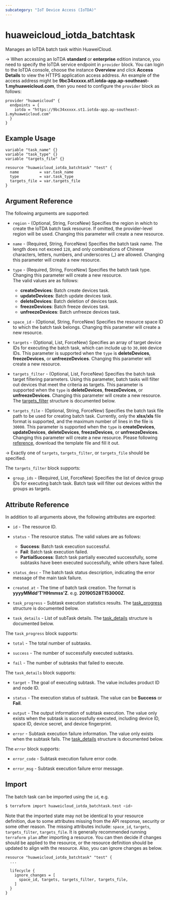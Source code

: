 ```yaml
---
subcategory: "IoT Device Access (IoTDA)"
---
```


# huaweicloud_iotda_batchtask

Manages an IoTDA batch task within HuaweiCloud.

-> When accessing an IoTDA **standard** or **enterprise** edition instance, you need to specify the IoTDA service
  endpoint in `provider` block.
  You can login to the IoTDA console, choose the instance **Overview** and click **Access Details**
  to view the HTTPS application access address. An example of the access address might be
  **9bc34xxxxx.st1.iotda-app.ap-southeast-1.myhuaweicloud.com**, then you need to configure the
  `provider` block as follows:

  ```hcl
  provider "huaweicloud" {
    endpoints = {
      iotda = "https://9bc34xxxxx.st1.iotda-app.ap-southeast-1.myhuaweicloud.com"
    }
  }
  ```

## Example Usage

```hcl
variable "task_name" {}
variable "task_type" {}
variable "targets_file" {}

resource "huaweicloud_iotda_batchtask" "test" { 
  name         = var.task_name
  type         = var.task_type
  targets_file = var.targets_file
}
```

## Argument Reference

The following arguments are supported:

* `region` - (Optional, String, ForceNew) Specifies the region in which to create the IoTDA batch task resource.
  If omitted, the provider-level region will be used. Changing this parameter will create a new resource.

* `name` - (Required, String, ForceNew) Specifies the batch task name. The length does not exceed `128`, and only
  combinations of Chinese characters, letters, numbers, and underscores (_) are allowed.
  Changing this parameter will create a new resource.

* `type` - (Required, String, ForceNew) Specifies the batch task type.
  Changing this parameter will create a new resource.  
  The valid values are as follows:
  + **createDevices**: Batch create devices task.
  + **updateDevices**: Batch update devices task.
  + **deleteDevices**: Batch deletion of devices task.
  + **freezeDevices**: Batch freeze devices task.
  + **unfreezeDevices**: Batch unfreeze devices task.

* `space_id` - (Optional, String, ForceNew) Specifies the resource space ID to which the batch task belongs.
  Changing this parameter will create a new resource.

* `targets` - (Optional, List, ForceNew) Specifies an array of target device IDs for executing the batch task, which can
  include up to `30,000` device IDs. This parameter is supported when the `type` is **deleteDevices**,
  **freezeDevices**, or **unfreezeDevices**. Changing this parameter will create a new resource.

* `targets_filter` - (Optional, List, ForceNew) Specifies the batch task target filtering parameters.
  Using this parameter, batch tasks will filter out devices that meet the criteria as targets.
  This parameter is supported when the `type` is **deleteDevices**, **freezeDevices**, or **unfreezeDevices**.
  Changing this parameter will create a new resource.
  The [targets_filter](#IoTDA_targets_filter) structure is documented below.

* `targets_file` - (Optional, String, ForceNew) Specifies the batch task file path to be used for creating batch task.
  Currently, only the **xlsx/xls** file format is supported, and the maximum number of lines in the file is `30000`.
  This parameter is supported when the `type` is **createDevices**, **updateDevices**, **deleteDevices**,
  **freezeDevices**, or **unfreezeDevices**. Changing this parameter will create a new resource.
  Please following [reference](https://support.huaweicloud.com/intl/en-us/usermanual-iothub/iot_01_0032.html),
  download the template file and fill it out.

-> Exactly one of `targets`, `targets_filter`, or `targets_file` should be specified.

<a name="IoTDA_targets_filter"></a>
The `targets_filter` block supports:

* `group_ids` - (Required, List, ForceNew) Specifies the list of device group IDs for executing batch task. Batch task
  will filter out devices within the groups as targets.

## Attribute Reference

In addition to all arguments above, the following attributes are exported:

* `id` - The resource ID.

* `status` - The resource status. The valid values are as follows:
  + **Success**: Batch task execution successful.
  + **Fail**: Batch task execution failed.
  + **PartialSuccess**: Batch task partially executed successfully, some subtasks have been executed successfully,
    while others have failed.

* `status_desc` - The batch task status description, indicating the error message of the main task failure.

* `created_at` - The time of batch task creation. The format is **yyyyMMdd'T'HHmmss'Z**. e.g. **20190528T153000Z**.

* `task_progress` - Subtask execution statistics results.
  The [task_progress](#iotda_task_progress) structure is documented below.

* `task_details` - List of subTask details.
  The [task_details](#iotda_task_details) structure is documented below.

<a name="iotda_task_progress"></a>
The `task_progress` block supports:

* `total` - The total number of subtasks.

* `success` - The number of successfully executed subtasks.

* `fail` - The number of subtasks that failed to execute.

<a name="iotda_task_details"></a>
The `task_details` block supports:

* `target` - The goal of executing subtask. The value includes product ID and node ID.

* `status` - The execution status of subtask. The value can be **Success** or **Fail**.

* `output` - The output information of subtask execution. The value only exists when the subtask is successfully
  executed, including device ID, space ID, device secret, and device fingerprint.

* `error` - Subtask execution failure information. The value only exists when the subtask fails.
  The [task_details](#iotda_task_details_error) structure is documented below.

<a name="iotda_task_details_error"></a>
The `error` block supports:

* `error_code` - Subtask execution failure error code.

* `error_msg` - Subtask execution failure error message.

## Import

The batch task can be imported using the `id`, e.g.

```bash
$ terraform import huaweicloud_iotda_batchtask.test <id>
```

Note that the imported state may not be identical to your resource definition, due to some attributes missing from the
API response, security or some other reason. The missing attributes include: `space_id`, `targets`, `targets_filter`,
 `targets_file`. It is generally recommended running `terraform plan` after importing a resource.
You can then decide if changes should be applied to the resource, or the resource definition
should be updated to align with the resource. Also, you can ignore changes as below.

```hcl
resource "huaweicloud_iotda_batchtask" "test" { 
  ...
  
  lifecycle {
    ignore_changes = [
      space_id, targets, targets_filter, targets_file,
    ]
  }
}
```
